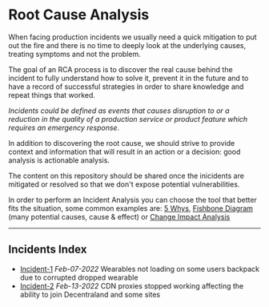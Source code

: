 # Root Cause Analysis

When facing production incidents we usually need a quick mitigation to put out the fire and there is no time to deeply look at the underlying causes, treating symptoms and not the problem. 

The goal of an RCA process is to discover the real cause behind the incident to fully understand how to solve it, prevent it in the future and to have a record of successful strategies in order to share knowledge and repeat things that worked. 

*Incidents could be defined as events that causes disruption to or a reduction in the quality of a production service or product feature which requires an emergency response.*   

In addition to discovering the root cause, we should strive to provide context and information that will result in an action or a decision: good analysis is actionable analysis.

The content on this repository should be shared once the inicidents are mitigated or resolved so that we don't expose potential vulnerabilities.

In order to perform an Incident Analysis you can choose the tool that better fits the situation, some common examples are: [5 Whys](https://en.wikipedia.org/wiki/Five_whys
), [Fishbone Diagram](https://en.wikipedia.org/wiki/Ishikawa_diagram) (many potential causes, cause & effect) or [Change Impact Analysis](https://en.wikipedia.org/wiki/Change_impact_analysis)

--- 

## Incidents Index

- [Incident-1](Incidents/incident-1.md) *Feb-07-2022* Wearables not loading on some users backpack due to corrupted dropped wearable
- [Incident-2](Incidents/incident-2.md) *Feb-13-2022* CDN proxies stopped working affecting the ability to join Decentraland and some sites
